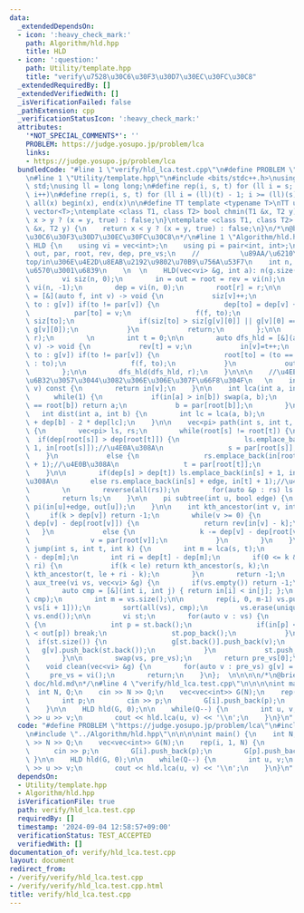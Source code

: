 ```yaml
---
data:
  _extendedDependsOn:
  - icon: ':heavy_check_mark:'
    path: Algorithm/hld.hpp
    title: HLD
  - icon: ':question:'
    path: Utility/template.hpp
    title: "verify\u7528\u30C6\u30F3\u30D7\u30EC\u30FC\u30C8"
  _extendedRequiredBy: []
  _extendedVerifiedWith: []
  _isVerificationFailed: false
  _pathExtension: cpp
  _verificationStatusIcon: ':heavy_check_mark:'
  attributes:
    '*NOT_SPECIAL_COMMENTS*': ''
    PROBLEM: https://judge.yosupo.jp/problem/lca
    links:
    - https://judge.yosupo.jp/problem/lca
  bundledCode: "#line 1 \"verify/hld_lca.test.cpp\"\n#define PROBLEM \"https://judge.yosupo.jp/problem/lca\"\
    \n#line 1 \"Utility/template.hpp\"\n#include <bits/stdc++.h>\nusing namespace\
    \ std;\nusing ll = long long;\n#define rep(i, s, t) for (ll i = s; i < (ll)(t);\
    \ i++)\n#define rrep(i, s, t) for (ll i = (ll)(t) - 1; i >= (ll)(s); i--)\n#define\
    \ all(x) begin(x), end(x)\n\n#define TT template <typename T>\nTT using vec =\
    \ vector<T>;\ntemplate <class T1, class T2> bool chmin(T1 &x, T2 y) {\n    return\
    \ x > y ? (x = y, true) : false;\n}\ntemplate <class T1, class T2> bool chmax(T1\
    \ &x, T2 y) {\n    return x < y ? (x = y, true) : false;\n}\n/*\n@brief verify\u7528\
    \u30C6\u30F3\u30D7\u30EC\u30FC\u30C8\n*/\n#line 1 \"Algorithm/hld.hpp\"\nstruct\
    \ HLD {\n    using vi = vec<int>;\n    using pi = pair<int, int>;\n    vi in,\
    \ out, par, root, rev, dep, pre_vs;\n    //          \u89AA/\u6210\u5206\u306E\
    top/in\u306E\u4E2D\u8EAB\u2192\u9802\u70B9\u756A\u53F7\n    int n, r;//\u9802\u70B9\
    \u6570\u3001\u6839\n    \n  \n    HLD(vec<vi> &g, int a): n(g.size()), r(a) {\n\
    \        vi siz(n, 0);\n        in = out = root = rev = vi(n);\n        par =\
    \ vi(n, -1);\n        dep = vi(n, 0);\n        root[r] = r;\n\n        auto dfs_siz\
    \ = [&](auto f, int v) -> void {\n            siz[v]++;\n            for(int&\
    \ to : g[v]) if(to != par[v]) {\n                dep[to] = dep[v] + 1;\n     \
    \           par[to] = v;\n                f(f, to);\n                siz[v] +=\
    \ siz[to];\n                if(siz[to] > siz[g[v][0]] || g[v][0] == par[v]) swap(to,\
    \ g[v][0]);\n            }\n            return;\n        };\n\n        dfs_siz(dfs_siz,\
    \ r);\n        \n        int t = 0;\n\n        auto dfs_hld = [&](auto f, int\
    \ v) -> void {\n            rev[t] = v;\n            in[v]=t++;\n            for(int\
    \ to : g[v]) if(to != par[v]) {\n                root[to] = (to == g[v][0] ? root[v]\
    \ : to);\n                f(f, to);\n            }\n            out[v] = t;\n\
    \        };\n\n        dfs_hld(dfs_hld, r);\n    }\n\n\n    //\u4EE5\u4E0B\u3001\
    \u6B32\u3057\u3044\u3082\u306E\u306E\u307F\u66F8\u304F\n   \n    int operator()(int\
    \ v) const {\n        return in[v];\n    }\n\n    int lca(int a, int b) {\n  \
    \      while(1) {\n            if(in[a] > in[b]) swap(a, b);\n            if(root[a]\
    \ == root[b]) return a;\n            b = par[root[b]];\n        }\n    }\n\n \
    \   int dist(int a, int b) {\n        int lc = lca(a, b);\n        return dep[a]\
    \ + dep[b] - 2 * dep[lc];\n    }\n\n    vec<pi> path(int s, int t, bool edge)\
    \ {\n        vec<pi> ls, rs;\n        while(root[s] != root[t]) {\n          \
    \  if(dep[root[s]] > dep[root[t]]) {\n                ls.emplace_back(in[s] +\
    \ 1, in[root[s]]);//\u4E0A\u308A\n                s = par[root[s]];\n        \
    \    }\n            else {\n                rs.emplace_back(in[root[t]], in[t]\
    \ + 1);//\u4E0B\u308A\n                t = par[root[t]];\n            }\n    \
    \    }\n\n        if(dep[s] > dep[t]) ls.emplace_back(in[s] + 1, in[t] + edge);//\u4E0A\
    \u308A\n        else rs.emplace_back(in[s] + edge, in[t] + 1);//\u4E0B\u308A\n\
    \        \n        reverse(all(rs));\n        for(auto &p : rs) ls.push_back(p);\n\
    \        return ls;\n    }\n\n    pi subtree(int u, bool edge) {\n        return\
    \ pi(in[u]+edge, out[u]);\n    }\n\n    int kth_ancestor(int v, int k) {\n   \
    \     if(k > dep[v]) return -1;\n        while(v >= 0) {\n            if(k <=\
    \ dep[v] - dep[root[v]]) {\n                return rev[in[v] - k];\n         \
    \   }\n            else {\n                k -= dep[v] - dep[root[v]] + 1;\n \
    \               v = par[root[v]];\n            }\n        }\n    }\n\n    int\
    \ jump(int s, int t, int k) {\n        int m = lca(s, t);\n        int le = dep[s]\
    \ - dep[m];\n        int ri = dep[t] - dep[m];\n        if(0 <= k && k <= le +\
    \ ri) {\n            if(k < le) return kth_ancestor(s, k);\n            else return\
    \ kth_ancestor(t, le + ri - k);\n        }\n        return -1;\n    }\n\n    int\
    \ aux_tree(vi vs, vec<vi> &g) {\n        if(vs.empty()) return -1;\n        \n\
    \        auto cmp = [&](int i, int j) { return in[i] < in[j]; };\n        sort(all(vs),\
    \ cmp);\n        int m = vs.size();\n\n        rep(i, 0, m-1) vs.push_back(lca(vs[i],\
    \ vs[i + 1]));\n        sort(all(vs), cmp);\n        vs.erase(unique(all(vs)),\
    \ vs.end());\n\n        vi st;\n        for(auto v : vs) {\n            while(st.size())\
    \ {\n                int p = st.back();\n                if(in[p] < in[v] && in[v]\
    \ < out[p]) break;\n                st.pop_back();\n            }\n          \
    \  if(st.size()) {\n                g[st.back()].push_back(v);\n             \
    \   g[v].push_back(st.back());\n            }\n            st.push_back(v);\n\
    \        }\n\n        swap(vs, pre_vs);\n        return pre_vs[0];\n    }\n\n\
    \    void clean(vec<vi> &g) {\n        for(auto v : pre_vs) g[v] = vi();\n   \
    \     pre_vs = vi();\n        return;\n    }\n};  \n\n\n\n/*\n@brief HLD\n@docs\
    \ doc/hld.md\n*/\n#line 4 \"verify/hld_lca.test.cpp\"\n\n\n\nint main() {\n  \
    \  int N, Q;\n    cin >> N >> Q;\n    vec<vec<int>> G(N);\n    rep(i, 1, N) {\n\
    \        int p;\n        cin >> p;\n        G[i].push_back(p);\n        G[p].push_back(i);\n\
    \    }\n\n    HLD hld(G, 0);\n\n    while(Q--) {\n        int u, v;\n        cin\
    \ >> u >> v;\n        cout << hld.lca(u, v) << '\\n';\n    }\n}\n"
  code: "#define PROBLEM \"https://judge.yosupo.jp/problem/lca\"\n#include \"../Utility/template.hpp\"\
    \n#include \"../Algorithm/hld.hpp\"\n\n\n\nint main() {\n    int N, Q;\n    cin\
    \ >> N >> Q;\n    vec<vec<int>> G(N);\n    rep(i, 1, N) {\n        int p;\n  \
    \      cin >> p;\n        G[i].push_back(p);\n        G[p].push_back(i);\n   \
    \ }\n\n    HLD hld(G, 0);\n\n    while(Q--) {\n        int u, v;\n        cin\
    \ >> u >> v;\n        cout << hld.lca(u, v) << '\\n';\n    }\n}\n"
  dependsOn:
  - Utility/template.hpp
  - Algorithm/hld.hpp
  isVerificationFile: true
  path: verify/hld_lca.test.cpp
  requiredBy: []
  timestamp: '2024-09-04 12:58:57+09:00'
  verificationStatus: TEST_ACCEPTED
  verifiedWith: []
documentation_of: verify/hld_lca.test.cpp
layout: document
redirect_from:
- /verify/verify/hld_lca.test.cpp
- /verify/verify/hld_lca.test.cpp.html
title: verify/hld_lca.test.cpp
---
```


